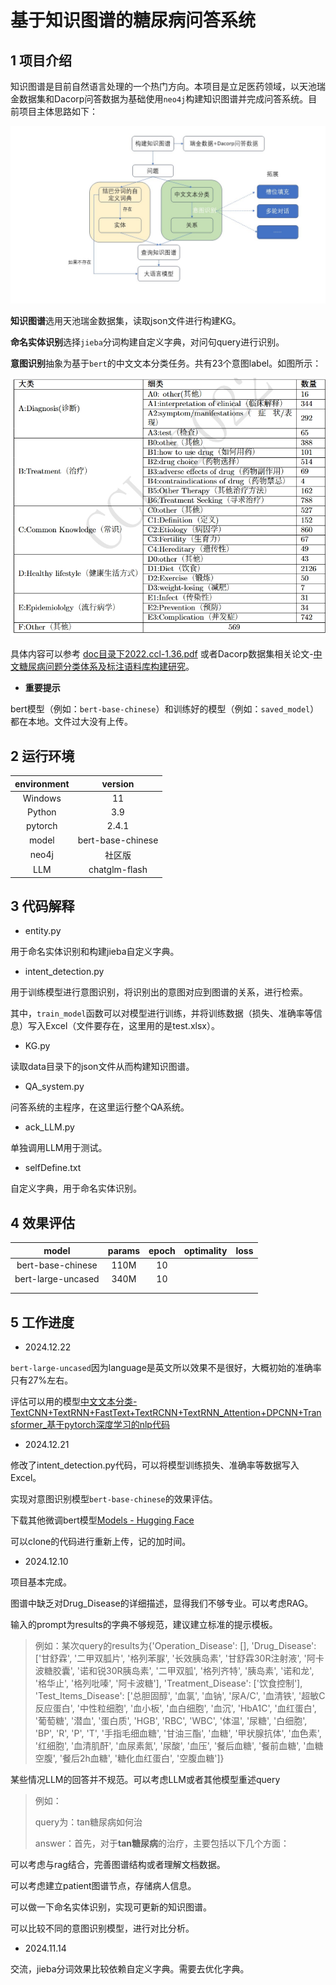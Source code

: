 # 基于知识图谱的糖尿病问答系统

## 1 项目介绍

知识图谱是目前自然语言处理的一个热门方向。本项目是立足医药领域，以天池瑞金数据集和Dacorp问答数据为基础使用`neo4j`构建知识图谱并完成问答系统。目前项目主体思路如下：

![img1](../img/img1.jpg)

**知识图谱**选用天池瑞金数据集，读取json文件进行构建KG。

**命名实体识别**选择`jieba`分词构建自定义字典，对问句query进行识别。

**意图识别**抽象为基于`bert`的中文文本分类任务。共有23个意图label。如图所示：

![PixPin_2024-12-12_15-43-13](../img/PixPin_2024-12-12_15-43-13.jpg)

具体内容可以参考 [doc目录下2022.ccl-1.36.pdf](..\doc\2022.ccl-1.36.pdf) 或者Dacorp数据集相关论文-[中文糖尿病问题分类体系及标注语料库构建研究](https://aclanthology.org/2022.ccl-1.36/)。

- **重要提示**

bert模型（例如：`bert-base-chinese`）和训练好的模型（例如：`saved_model`）都在本地。文件过大没有上传。

## 2 运行环境

| environment |      version      |
| :---------: | :---------------: |
|   Windows   |        11         |
|   Python    |        3.9        |
|   pytorch   |       2.4.1       |
|    model    | bert-base-chinese |
|    neo4j    |      社区版       |
|     LLM     |   chatglm-flash   |

 

## 3 代码解释

- entity.py 

用于命名实体识别和构建jieba自定义字典。

- intent_detection.py

用于训练模型进行意图识别，将识别出的意图对应到图谱的关系，进行检索。

其中，`train_model`函数可以对模型进行训练，并将训练数据（损失、准确率等信息）写入Excel（文件要存在，这里用的是test.xlsx）。

- KG.py

读取data目录下的json文件从而构建知识图谱。

- QA_system.py

问答系统的主程序，在这里运行整个QA系统。

- ack_LLM.py

单独调用LLM用于测试。

- selfDefine.txt

自定义字典，用于命名实体识别。

## 4 效果评估

|       model        | params | epoch | optimality | loss |
| :----------------: | :----: | :---: | :--------: | :--: |
| bert-base-chinese  |  110M  |  10   |            |      |
| bert-large-uncased |  340M  |  10   |            |      |
|                    |        |       |            |      |
|                    |        |       |            |      |





## 5 工作进度

- 2024.12.22

`bert-large-uncased`因为language是英文所以效果不是很好，大概初始的准确率只有27%左右。

评估可以用的模型[中文文本分类-TextCNN+TextRNN+FastText+TextRCNN+TextRNN_Attention+DPCNN+Transformer_基于pytorch深度学习的nlp代码](https://blog.csdn.net/qq_31136513/article/details/131589556)

- 2024.12.21

修改了intent_detection.py代码，可以将模型训练损失、准确率等数据写入Excel。

实现对意图识别模型`bert-base-chinese`的效果评估。

下载其他微调bert模型[Models - Hugging Face](https://huggingface.co/models?other=base_model:finetune:google-bert/bert-base-chinese)

可以clone的代码进行重新上传，记的加时间。

- 2024.12.10

项目基本完成。

图谱中缺乏对Drug_Disease的详细描述，显得我们不够专业。可以考虑RAG。

输入的prompt为results的字典不够规范，建议建立标准的提示模板。

> 例如：某次query的results为{'Operation_Disease': [], 'Drug_Disease': ['甘舒霖', '二甲双胍片', '格列苯脲', '长效胰岛素', '甘舒霖30R注射液', '阿卡波糖胶囊', '诺和锐30R胰岛素', '二甲双胍', '格列齐特', '胰岛素', '诺和龙', '格华止', '格列吡嗪', '阿卡波糖'], 'Treatment_Disease': ['饮食控制'], 'Test_Items_Disease': ['总胆固醇', '血氯', '血钠', '尿A/C', '血清铁', '超敏C反应蛋白', '中性粒细胞', '血小板', '血白细胞', '血沉', 'HbA1C', '血红蛋白', '葡萄糖', '潜血', '蛋白质', 'HGB', 'RBC', 'WBC', '体温', '尿糖', '白细胞', 'BP', 'R', 'P', 'T', '手指毛细血糖', '甘油三酯', '血糖', '甲状腺抗体', '血色素', '红细胞', '血清肌酐', '血尿素氮', '尿酸', '血压', '餐后血糖', '餐前血糖', '血糖空腹', '餐后2h血糖', '糖化血红蛋白', '空腹血糖']}

某些情况LLM的回答并不规范。可以考虑LLM或者其他模型重述query

> 例如：
>
> query为：tan糖尿病如何治
>
> answer：首先，对于**tan糖尿病**的治疗，主要包括以下几个方面：

可以考虑与rag结合，完善图谱结构或者理解文档数据。

可以考虑建立patient图谱节点，存储病人信息。

可以做一下命名实体识别，实现可更新的知识图谱。

可以比较不同的意图识别模型，进行对比分析。

- 2024.11.14

交流，jieba分词效果比较依赖自定义字典。需要去优化字典。



